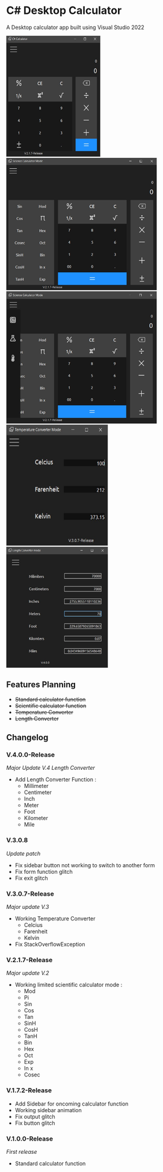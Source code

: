 # C# Desktop Calculator

A Desktop calculator app built using Visual Studio 2022

<img src="https://github.com/GesangPJ/DesktopCalculatorCS/blob/master/calculatorapp.jpg" width = "250" height = "320" >

<img src="https://github.com/GesangPJ/DesktopCalculatorCS/blob/master/sciencecalculator.jpg" width="400" height="350">

<img src="https://github.com/GesangPJ/DesktopCalculatorCS/blob/master/sidebar.jpg" width="400" height="350">

<img src="https://github.com/GesangPJ/DesktopCalculatorCS/blob/master/tempertureconverter.jpg" width = "270" height = "320" >

<img src="https://github.com/GesangPJ/DesktopCalculatorCS/blob/master/lengthconverter.jpg" width = "270" height = "320" >


## Features Planning
- ~~Standard calculator function~~
- ~~Scientific calculator function~~
- ~~Temperature Converter~~
- ~~Length Converter~~

## Changelog
### V.4.0.0-Release
*Major Update V.4 Length Converter*

- Add Length Converter Function :
   - Millimeter
   - Centimeter
   - Inch
   - Meter
   - Foot
   - Kilometer
   - Mile
     
### V.3.0.8 
*Update patch*

- Fix sidebar button not working to switch to another form
- Fix form function glitch
- Fix exit glitch

### V.3.0.7-Release
*Major update V.3*
- Working Temperature Converter
  - Celcius
  - Farenheit
  - Kelvin
- Fix StackOverflowException

### V.2.1.7-Release
*Major update V.2*

- Working limited scientific calculator mode :
  - Mod 
  - Pi
  - Sin
  - Cos
  - Tan
  - SinH
  - CosH
  - TanH
  - Bin
  - Hex
  - Oct
  - Exp
  - In x
  - Cosec

### V.1.7.2-Release
- Add Sidebar for oncoming calculator function 
- Working sidebar animation
- Fix output glitch
- Fix button glitch

### V.1.0.0-Release
 *First release*
- Standard calculator function

